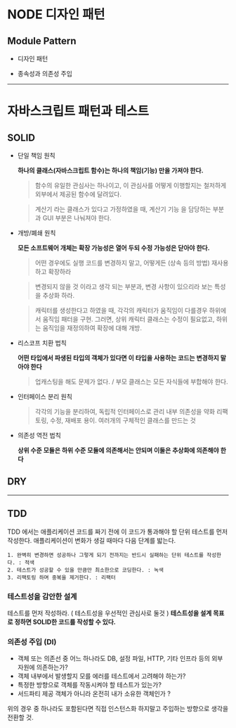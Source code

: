 # NODE 디자인 패턴

## Module Pattern

- 디자인 패턴

- 종속성과 의존성 주입


---


# 자바스크립트 패턴과 테스트

## SOLID

- 단일 책임 원칙

  **하나의 클래스(자바스크립트 함수)는 하나의 책임(기능) 만을 가져야 한다.**

  > 함수의 유일한 관심사는 하나이고, 이 관심사를 어떻게 이행할지는 철저하게 외부에서 제공된 함수에 달려있다.

  > 계산기 라는 클래스가 있다고 가정하였을 때, 계산기 기능 을 담당하는 부분과 GUI 부분은 나눠져야 한다.



- 개방/폐쇄 원칙

  **모든 소프트웨어 개체는 확장 가능성은 열어 두되 수정 가능성은 닫아야 한다.**
  
  > 어떤 경우에도 실행 코드를 변경하지 말고, 어떻게든 (상속 등의 방법) 재사용하고 확장하라
  
  > 변경되지 않을 것 이라고 생각 되는 부분과, 변경 사항이 있으리라 보는 특성을 추상화 하라.
  
  > 캐릭터를 생성한다고 하였을 때, 각각의 캐릭터가 움직임이 다를경우 하위에서 움직임 패터을 구현. 그러면, 상위 캐릭터 클래스는 수정이 필요없고, 하위는 움직임을 재정의하여 확장에 대해 개방.
  
  
- 리스코프 치환 법칙

  **어떤 타입에서 파생된 타입의 객체가 있다면 이 타입을 사용하는 코드는 변경하지 말아야 한다**
  
  > 업캐스팅을 해도 문제가 없다. / 부모 클래스는 모든 자식들에 부합해야 한다. 
  

- 인터페이스 분리 원칙
  
  > 각각의 기능을 분리하여, 독립적 인터페이스로 관리 내부 의존성을 약화 리팩토링, 수정, 재배포 용이. 여러개의 구체적인 클래스를 만드는 것



- 의존성 역전 법칙
  
  **상위 수준 모듈은 하위 수준 모듈에 의존해서는 안되며 이둘은 추상화에 의존해야 한다**


## DRY

---

## TDD

TDD 에서는 애플리케이션 코드를 짜기 전에 이 코드가 통과해야 할 단위 테스트를 먼저 작성한다.
애플리케이션이 변화가 생길 때마다 다음 단계를 밟는다.

```
1. 완벽히 변경하면 성공하나 그렇게 되기 전까지는 반드시 실패하는 단위 테스트를 작성한다. : 적색
2. 테스트가 성공할 수 있을 만큼만 최소한으로 코딩한다. : 녹색
3. 리팩토링 하며 중복을 제거한다. : 리팩터
```

### 테스트성을 감안한 설계

테스트를 먼저 작성하라. ( 테스트성을 우선적인 관심사로 둘것 )
**테스트성을 설계 목표로 정하면 SOLID한 코드를 작성할 수 있다.**


### 의존성 주입 (DI)

* 객체 또는 의존선 중 어느 하나라도 DB, 설정 파일, HTTP, 기타 인프라 등의 외부 자원에 의존하는가?
* 객체 내부에서 발생할지 모를 에러를 테스트에서 고려해야 하는가?
* 특정한 방향으로 객체를 작동시켜야 할 테스트가 있는가?
* 서드파티 제공 객체가 아니라 온전히 내가 소유한 객체인가 ?

위의 경우 중 하나라도 포함된다면 직접 인스턴스화 하지말고 주입하는 방향으로 생각을 전환할 것.



